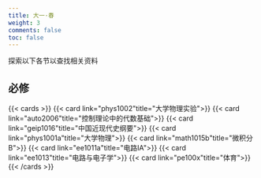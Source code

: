 ```yaml
---
title: 大一·春
weight: 3
comments: false
toc: false
---
```

探索以下各节以查找相关资料
## 必修
<!--more-->
{{< cards >}}
{{< card link="phys1002"title="大学物理实验">}}
{{< card link="auto2006"title="控制理论中的代数基础">}}
{{< card link="geip1016"title="中国近现代史纲要">}}
{{< card link="phys1001a"title="大学物理">}}
{{< card link="math1015b"title="微积分B">}}
{{< card link="ee1011a"title="电路IA">}}
{{< card link="ee1013"title="电路与电子学">}}
{{< card link="pe100x"title="体育">}}
{{< /cards >}}




